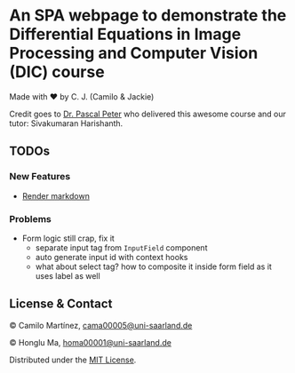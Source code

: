 # An SPA webpage to demonstrate the Differential Equations in Image Processing and Computer Vision (DIC) course
Made with ❤️ by C. J. (Camilo & Jackie)

Credit goes to [Dr. Pascal Peter](https://www.mia.uni-saarland.de/peter/index.shtml) who delivered this awesome course
and our tutor: Sivakumaran Harishanth. 

## TODOs 
### New Features
* [Render markdown](https://github.com/remarkjs/react-markdown)
### Problems
* Form logic still crap, fix it
  * separate input tag from `InputField` component
  * auto generate input id with context hooks
  * what about select tag? how to composite it inside form field as it uses label as well

## License & Contact
© Camilo Martínez, <cama00005@uni-saarland.de>

© Honglu Ma, <homa00001@uni-saarland.de>

Distributed under the [MIT License](LICENSE).
